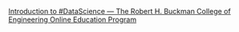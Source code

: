 [Introduction to #DataScience — The Robert H. Buckman College of Engineering Online Education Program](https://qi.tc/qi/119995)